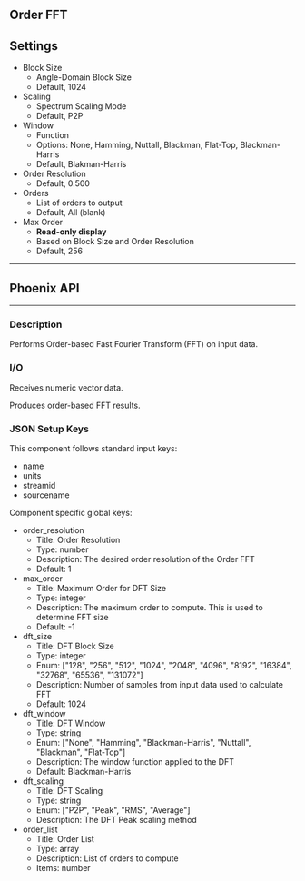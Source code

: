 ## Order FFT
## Settings

- Block Size
	- Angle-Domain Block Size
	- Default, 1024
- Scaling
	- Spectrum Scaling Mode
	- Default, P2P
- Window
	- Function
	- Options: None, Hamming, Nuttall, Blackman, Flat-Top, Blackman-Harris
	- Default, Blakman-Harris
- Order Resolution
	- Default, 0.500
- Orders
	- List of orders to output
	- Default, All (blank)
- Max Order
    - **Read-only display**
    - Based on Block Size and Order Resolution
    - Default, 256
___
## Phoenix API
___
### Description

Performs Order-based Fast Fourier Transform (FFT) on input data.

### I/O

Receives numeric vector data.

Produces order-based FFT results.

### JSON Setup Keys

This component follows standard input keys:
- name
- units
- streamid
- sourcename

Component specific global keys:
- order_resolution
  - Title: Order Resolution
  - Type: number
  - Description: The desired order resolution of the Order FFT
  - Default: 1
- max_order
  - Title: Maximum Order for DFT Size
  - Type: integer
  - Description: The maximum order to compute. This is used to determine FFT size
  - Default: -1
- dft_size
  - Title: DFT Block Size
  - Type: integer
  - Enum: ["128", "256", "512", "1024", "2048", "4096", "8192", "16384", "32768", "65536", "131072"]
  - Description: Number of samples from input data used to calculate FFT
  - Default: 1024
- dft_window
  - Title: DFT Window
  - Type: string
  - Enum: ["None", "Hamming", "Blackman-Harris", "Nuttall", "Blackman", "Flat-Top"]
  - Description: The window function applied to the DFT
  - Default: Blackman-Harris
- dft_scaling
  - Title: DFT Scaling
  - Type: string
  - Enum: ["P2P", "Peak", "RMS", "Average"]
  - Description: The DFT Peak scaling method
- order_list
  - Title: Order List
  - Type: array
  - Description: List of orders to compute
  - Items: number
